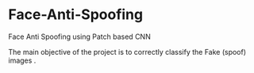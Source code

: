 # Face-Anti-Spoofing
Face Anti Spoofing using Patch based CNN


The main objective of the project is to correctly classify the Fake (spoof) images .
